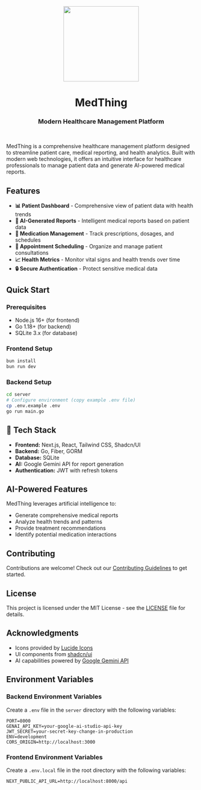 <div align="center">
  <img src="https://github.com/user-attachments/assets/01cc5ec8-06f7-4d55-8f65-c4a547e007c6" width=200/>
  <h1>MedThing</h1>
  <h3>Modern Healthcare Management Platform </h3>
</div><br>

MedThing is a comprehensive healthcare management platform designed to streamline patient care, medical reporting, and health analytics. Built with modern web technologies, it offers an intuitive interface for healthcare professionals to manage patient data and generate AI-powered medical reports.

## Features

- **📊 Patient Dashboard** - Comprehensive view of patient data with health trends
- **📝 AI-Generated Reports** - Intelligent medical reports based on patient data
- **💊 Medication Management** - Track prescriptions, dosages, and schedules
- **📅 Appointment Scheduling** - Organize and manage patient consultations
- **📈 Health Metrics** - Monitor vital signs and health trends over time
- **🔒 Secure Authentication** - Protect sensitive medical data

## Quick Start

### Prerequisites

- Node.js 16+ (for frontend)
- Go 1.18+ (for backend)
- SQLite 3.x (for database)

### Frontend Setup

```bash
bun install 
bun run dev
```

### Backend Setup

```bash
cd server
# Configure environment (copy example .env file)
cp .env.example .env
go run main.go
```

## 🔧 Tech Stack

- **Frontend:** Next.js, React, Tailwind CSS, Shadcn/UI
- **Backend:** Go, Fiber, GORM
- **Database:** SQLite
- **AI:** Google Gemini API for report generation
- **Authentication:** JWT with refresh tokens

## AI-Powered Features

MedThing leverages artificial intelligence to:

- Generate comprehensive medical reports
- Analyze health trends and patterns
- Provide treatment recommendations
- Identify potential medication interactions

## Contributing

Contributions are welcome! Check out our [Contributing Guidelines](CONTRIBUTING.md) to get started.

## License

This project is licensed under the MIT License - see the [LICENSE](LICENSE) file for details.

## Acknowledgments

- Icons provided by [Lucide Icons](https://lucide.dev/)
- UI components from [shadcn/ui](https://ui.shadcn.com/)
- AI capabilities powered by [Google Gemini API](https://ai.google.dev/)

## Environment Variables

### Backend Environment Variables

Create a `.env` file in the `server` directory with the following variables:

```
PORT=8000
GENAI_API_KEY=your-google-ai-studio-api-key
JWT_SECRET=your-secret-key-change-in-production
ENV=development
CORS_ORIGIN=http://localhost:3000
```

### Frontend Environment Variables

Create a `.env.local` file in the root directory with the following variables:

```
NEXT_PUBLIC_API_URL=http://localhost:8000/api
```
